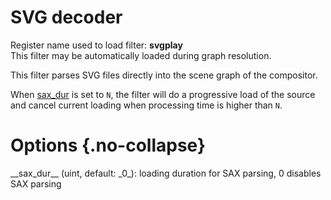 <!-- automatically generated - do not edit, patch gpac/applications/gpac/gpac.c -->

# SVG decoder  
  
Register name used to load filter: __svgplay__  
This filter may be automatically loaded during graph resolution.  
  
This filter parses SVG files directly into the scene graph of the compositor.  
  
When [sax_dur](#sax_dur) is set to `N`, the filter will do a progressive load of the source and cancel current loading when processing time is higher than `N`.  
  

# Options  {.no-collapse}  
  
<div markdown class="option">  
<a id="sax_dur">__sax_dur__</a> (uint, default: _0_): loading duration for SAX parsing, 0 disables SAX parsing  
</div>  
  
